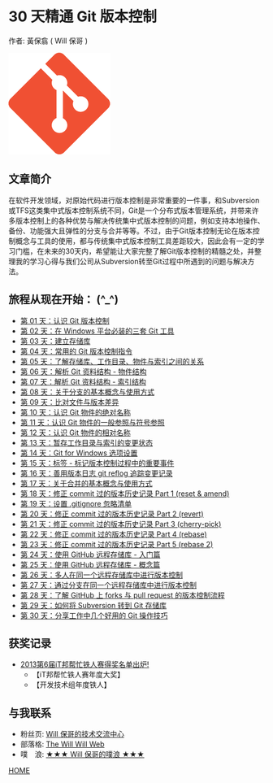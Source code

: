 30 天精通 Git 版本控制
====================

作者: 黃保翕 ( Will 保哥 )

![Git](./figures/README/01.png)

文章简介
------------

在软件开发领域，对原始代码进行版本控制是非常重要的一件事，和Subversion或TFS这类集中式版本控制系统不同，Git是一个分布式版本管理系统，并带来许多版本控制上的各种优势与解决传统集中式版本控制的问题，例如支持本地操作、备份、功能强大且弹性的分支与合并等等。不过，由于Git版本控制无论在版本控制概念与工具的使用，都与传统集中式版本控制工具差距较大，因此会有一定的学习门槛，在未来的30天内，希望能让大家完整了解Git版本控制的精髓之处，并整理我的学习心得与我们公司从Subversion转至Git过程中所遇到的问题与解决方法。

旅程从现在开始： (^_^)
--------------------------

* [第 01 天：认识 Git 版本控制](01.md)
* [第 02 天：在 Windows 平台必装的三套 Git 工具](02.md)
* [第 03 天：建立存储库](03.md)
* [第 04 天：常用的 Git 版本控制指令](04.md)
* [第 05 天：了解存储库、工作目录、物件与索引之间的关系](05.md)
* [第 06 天：解析 Git 资料结构 - 物件结构](06.md)
* [第 07 天：解析 Git 资料结构 - 索引结构 ](07.md)
* [第 08 天：关于分支的基本概念与使用方式](08.md)
* [第 09 天：比对文件与版本差异](09.md)
* [第 10 天：认识 Git 物件的绝对名称](10.md)
* [第 11 天：认识 Git 物件的一般参照与符号参照](11.md)
* [第 12 天：认识 Git 物件的相对名称](12.md)
* [第 13 天：暂存工作目录与索引的变更状态](13.md)
* [第 14 天：Git for Windows 选项设置](14.md)
* [第 15 天：标签 - 标记版本控制过程中的重要事件](15.md)
* [第 16 天：善用版本日志 git reflog 追踪变更记录](16.md)
* [第 17 天：关于合并的基本概念与使用方式](17.md)
* <a href="18.md">第 18 天：修正 commit 过的版本历史记录 Part 1 (reset & amend)</a>
* [第 19 天：设置 .gitignore 忽略清单](19.md)
* <a href="20.md">第 20 天：修正 commit 过的版本历史记录 Part 2 (revert)</a>
* <a href="21.md">第 21 天：修正 commit 过的版本历史记录 Part 3 (cherry-pick)</a>
* <a href="22.md">第 22 天：修正 commit 过的版本历史记录 Part 4 (rebase)</a>
* <a href="23.md">第 23 天：修正 commit 过的版本历史记录 Part 5 (rebase 2)</a>
* [第 24 天：使用 GitHub 远程存储库 - 入门篇](24.md)
* [第 25 天：使用 GitHub 远程存储库 - 概念篇](25.md)
* [第 26 天：多人在同一个远程存储库中进行版本控制](26.md)
* [第 27 天：通过分支在同一个远程存储库中进行版本控制](27.md)
* [第 28 天：了解 GitHub 上 forks 与 pull request 的版本控制流程](28.md)
* [第 29 天：如何将 Subversion 转到 Git 存储库](29.md)
* [第 30 天：分享工作中几个好用的 Git 操作技巧](30.md)

获奖记录
----------

* [2013第6届iT邦帮忙铁人赛得奖名单出炉!](http://ithelp.ithome.com.tw/articles/10142953)
	* 【iT邦帮忙铁人赛年度大奖】
	* 【开发技术组年度铁人】

与我联系
---------

* 粉丝页: [Will 保哥的技术交流中心](https://www.facebook.com/will.fans)
* 部落格: [The Will Will Web](http://blog.miniasp.com/)
* 噗　浪: [★★★ Will 保哥的噗浪 ★★★](http://www.plurk.com/willh/invite)

[HOME](../README.md)
